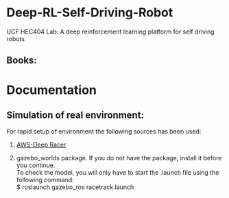 # Deep-RL-Self-Driving-Robot
UCF HEC404 Lab: A deep reinforcement learning platform for self driving robots
## Books:
  
# Documentation
## Simulation of real environment:
For rapid setup of environment the following sources has been used:   
 1. [AWS-Deep Racer](https://github.com/aws-robotics/aws-robomaker-sample-application-deepracer)

 2. gazebo_worlds package. If you do not have the package,
install it before you continue.    
  To check the model, you will only have to start the .launch file using the
following command:   
$ roslaunch gazebo_ros racetrack.launch

